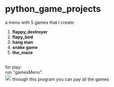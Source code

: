 # python_game_projects
a menu with 5 games that I create: 
1. **flappy_destroyer<br />**
2. **flapy_bird<br />**
3. **hang man<br />**
4. **snake game<br />**
5. **the_maze<br />**                      
<br />
for play:<br />
run "gamesMenu".<br />
   <img alt="game menu" height="20" src="https://www.google.com/imgres?imgurl=https%3A%2F%2Fs3-us-west-2.amazonaws.com%2Fmelingoimages%2FImages%2F4315.jpg&amp;imgrefurl=https%3A%2F%2Fwww.morfix.co.il%2Fapple&amp;tbnid=UuCqR6u2PPBu4M&amp;vet=12ahUKEwj7qovCqYX6AhV5wwIHHTmnALsQMygBegUIARDFAQ..i&amp;docid=pMq94K20irs_JM&amp;w=380&amp;h=265&amp;q=apple&amp;ved=2ahUKEwj7qovCqYX6AhV5wwIHHTmnALsQMygBegUIARDFAQ" width="20"/>
through this program you can pay all the games<br />

